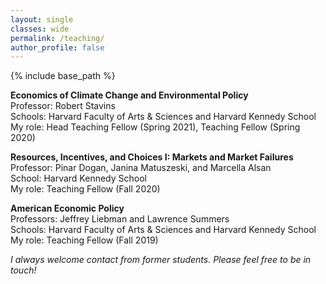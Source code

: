 ```yaml
---
layout: single
classes: wide
permalink: /teaching/
author_profile: false
---
```


{% include base_path %}

**Economics of Climate Change and Environmental Policy**  
Professor: Robert Stavins  
Schools: Harvard Faculty of Arts & Sciences and Harvard Kennedy School  
My role: Head Teaching Fellow (Spring 2021), Teaching Fellow (Spring 2020)  
  
**Resources, Incentives, and Choices I: Markets and Market Failures**  
Professor: Pinar Dogan, Janina Matuszeski, and Marcella Alsan  
School: Harvard Kennedy School  
My role: Teaching Fellow (Fall 2020)  
  
**American Economic Policy**  
Professors: Jeffrey Liebman and Lawrence Summers  
Schools: Harvard Faculty of Arts & Sciences and Harvard Kennedy School  
My role: Teaching Fellow (Fall 2019)  
  
*I always welcome contact from former students. Please feel free to be in touch!*  